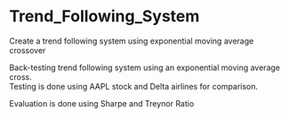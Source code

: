 # Trend_Following_System
Create a trend following system using exponential moving average crossover

Back-testing trend following system using an exponential moving average cross.  
Testing is done using AAPL stock and Delta airlines for comparison.

Evaluation is done using Sharpe and Treynor Ratio
